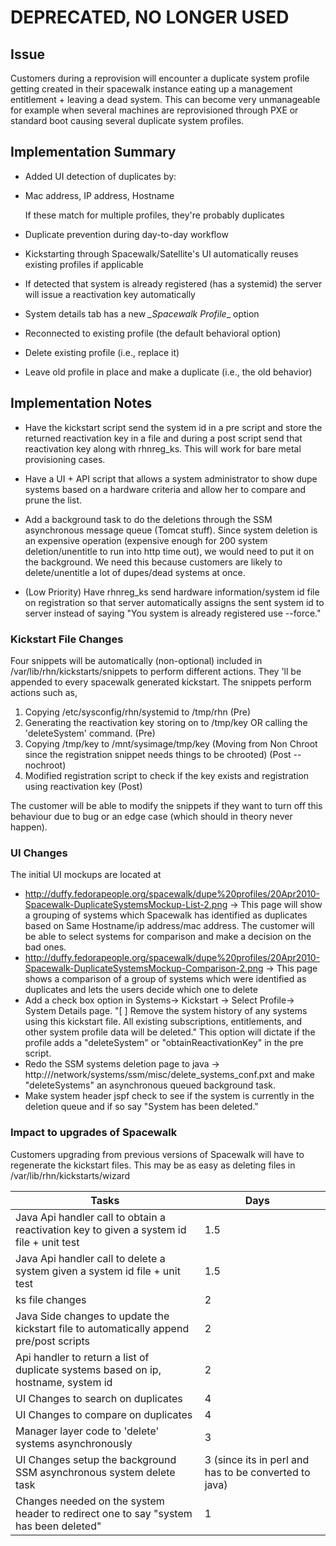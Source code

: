
# **DEPRECATED, NO LONGER USED**

## Issue

Customers during a reprovision will encounter a duplicate system profile getting created in their spacewalk instance eating up a management entitlement + leaving a dead system. This can become very unmanageable for example when several machines are reprovisioned through PXE or standard boot causing several duplicate system profiles.

## Implementation Summary



 * Added UI detection of duplicates by:
  * Mac address, IP address, Hostname

    If these match for multiple profiles, they're probably duplicates
 * Duplicate prevention during day-to-day workflow
  * Kickstarting through Spacewalk/Satellite's UI automatically reuses existing profiles if applicable
  * If detected that system is already registered (has a systemid) the server will issue a reactivation key automatically
  * System details tab has a new *_Spacewalk Profile*_ option
   * Reconnected to existing profile (the default behavioral option)
   * Delete existing profile (i.e., replace it)
   * Leave old profile in place and make a duplicate (i.e., the old behavior)
## Implementation Notes

 * Have the kickstart script send the system id in a pre script and store the returned reactivation key in a file and during a post script send that reactivation key along with rhnreg_ks. This will work for bare metal provisioning cases.

 * Have a UI + API script that allows a system administrator to show dupe systems based on a hardware criteria and allow her to compare and prune the list. 
 * Add a background task to do the deletions through the SSM asynchronous message queue (Tomcat stuff). Since system deletion is an expensive operation (expensive enough for 200 system deletion/unentitle to run into http time out), we would need to put it on the background. We need this because customers are likely to delete/unentitle a lot of dupes/dead systems at once.
 * (Low Priority) Have rhnreg_ks send hardware information/system id file on registration so that server automatically assigns the sent system id to server instead of saying "You system is already registered use --force."
### Kickstart File Changes

Four snippets will be automatically (non-optional) included in /var/lib/rhn/kickstarts/snippets to perform different actions. They 'll be appended to every spacewalk generated kickstart. The snippets perform actions such as,

   1. Copying /etc/sysconfig/rhn/systemid to /tmp/rhn  (Pre)
   1. Generating the reactivation key storing on to /tmp/key OR calling the 'deleteSystem' command. (Pre)
   1. Copying /tmp/key to /mnt/sysimage/tmp/key (Moving from Non Chroot since the registration snippet needs things to be chrooted) (Post --nochroot)
   1. Modified registration script to check if the key exists and registration using reactivation key (Post)

   The  customer will be able to modify the snippets if they want to turn off this behaviour due to bug or an edge case (which should in theory never happen).
### UI Changes

The initial UI mockups are located at

 * http://duffy.fedorapeople.org/spacewalk/dupe%20profiles/20Apr2010-Spacewalk-DuplicateSystemsMockup-List-2.png -> This page will show a grouping of systems which Spacewalk has identified as duplicates based on Same Hostname/ip address/mac address. The customer will be able to select systems for comparison and make a decision on the bad ones.
 * http://duffy.fedorapeople.org/spacewalk/dupe%20profiles/20Apr2010-Spacewalk-DuplicateSystemsMockup-Comparison-2.png -> This page shows a comparison of a group of systems which were identified as duplicates and lets the users decide which one to delete  
 * Add a check box  option in Systems-> Kickstart -> Select Profile-> System Details page. "[  ] Remove the system history of any systems using this kickstart file. All existing subscriptions, entitlements, and other system profile data will be deleted." This option will dictate if the profile adds a "deleteSystem" or "obtainReactivationKey"  in the pre script.
 * Redo the SSM systems deletion page to java -> http://<FQDN>/network/systems/ssm/misc/delete_systems_conf.pxt and make "deleteSystems" an asynchronous queued background task.
 * Make system header jspf check to see if the system is currently in the deletion queue and if so say "System has been deleted."
### Impact to upgrades of Spacewalk

Customers upgrading from previous versions of Spacewalk will have to regenerate the kickstart files. This may be as easy as deleting files in  /var/lib/rhn/kickstarts/wizard




|  Tasks  |  Days |  |
| --- | --- | --- |
|  Java Api handler call to obtain a reactivation key to given a system id file + unit test  |  1.5  |
|  Java Api handler call to delete a system given a system id file + unit test  |  1.5  |
|  ks file changes   |  2  |
|  Java Side changes to update the kickstart file to automatically append pre/post scripts  |  2   |
|  Api handler to return a list of duplicate systems based on ip, hostname, system id |  2  |
|  UI Changes to search on duplicates  |  4 |  |
|  UI Changes to compare on duplicates  |  4 |  |
|  Manager layer code to 'delete' systems asynchronously  | 3 |  |
|  UI Changes setup the background SSM asynchronous system delete task  |  3 (since its in perl and has to be converted to java) |
|  Changes needed on the system header to redirect one to say "system has been deleted"  | 1 |  |
